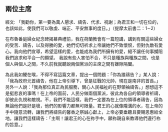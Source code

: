 ## 兩位主席 ##

經文: 「我勸你，第一要為萬人懇求、禱告、代求、祝謝；為君王和一切在位的，也該如此，使我們可以敬虔、端正、平安無事的度日。」（提摩太前書二：1∼2）



在布魯番庭婦女紀念碑揭幕典禮前，我在荷蘭教會有一篇短講，講到有關這些婦女的受苦、禱告，以及得勝的愛，她們切切祈求上帝讓她們不致懷恨，但對仇敵有愛心。我向他們宣導，希望這樣的愛，也能成為我們所擁有的愛，絕不讓任何事攔阻我們追求和平合一的願望。 我說有些人害怕不合，不只是種族與種族之間，也是個人與個人之間，不久前我就聽說兩個黨派的主席之間有嫌隙隔闔。

為此我如鯁在喉，不得不寫這篇文章，提出一個問題：「你為誰禱告？」某人說：「我為政府元首禱告，他在上帝引導下，曾是征戰的元帥，現在是南非的首長。」另外一人說：「我為那位真正為民服務，關心人民福祉的在野領袖禱告。」想想這不是挺悲哀的事嗎！在上帝的面前，人民分做兩個黨派，彼此為各自的領導者祈禱，卻彼此仇視和敵視。不，我們不能這樣，我們一定要為在上位的領導者禱告，因為無論他們是好是壞，他們的影響力都無可限量。君王的心就像隴溝的水，在上帝的手中隨意流轉，讓我們將禱告的馨香之祭誠心獻上，上帝必要垂聽且要賜恩惠給全地。讓我們這樣禱告：「主啊！讓君王的心在祢手中，願祢親自來教導他們遵行祢的旨意。」